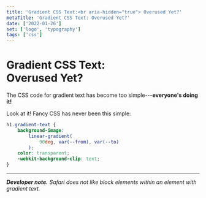 ```yaml
---
title: 'Gradient CSS Text:<br aria-hidden="true"> Overused Yet?'
metaTitle: 'Gradient CSS Text: Overused Yet?'
date: ['2022-01-26']
set: ['logo', 'typography']
tags: ['css']
---
```


# Gradient CSS Text:<br aria-hidden> **Overused Yet?**

The CSS code for gradient text has become too simple---**everyone's doing it!**

Look at it! Fancy CSS has never been this simple:


```css
h1.gradient-text {
	background-image:
		linear-gradient(
			90deg, var(--from), var(--to)
		);
	color: transparent;
	-webkit-background-clip: text;
}
```

---

*__Developer note.__ Safari does not like block elements within an element with gradient text.*

<GradientPostStyle />

<script>
	import GradientPostStyle from '/src/libs/GradientPostStyle.svelte';
</script>

<style>
	:global(main.gradient-text article) {
		--article-width: min(100%, calc(var(--base-width) + 20rem + 5vw));
		width: var(--article-width);
		margin: 0 auto;
	}

	:global(main.gradient-text) h1 {
		padding-inline-start: var(--body-gap, 5vw);
		padding-inline-end: var(--body-gap, 5vw);
		width: var(--article-width);
	}

	:global(main.gradient-text article > :where(:not(hr):not(h1))) {
		margin-inline-start: 0;
		margin-inline-end: 0;
	}

	:global(.token.function),
	:global(.token.property) {
		--from: hsla(var(--gradient-base-hue, 180), 75%, 75%, 1);
		background-clip: text;
		background-image: linear-gradient(90deg, var(--from), var(--fg, white));
		color: transparent;
		font-weight: bold;
	}
</style>
